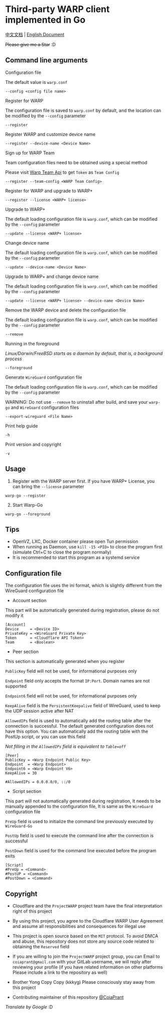 # Third-party WARP client implemented in Go

[中文文档](https://gitlab.com/ProjectWARP/warp-go/-/blob/master/README.zh_CN.md) | [English Document](https://gitlab.com/ProjectWARP/warp-go/-/blob/master/README.md)

~~Please give me a Star~~ :D

## Command line arguments

Configuration file

The default value is `warp.conf`

```
--config <config file name>
```

Register for WARP

The configuration file is saved to `warp.conf` by default, and the location can be modified by the `--config` parameter

```
--register
```

Register WARP and customize device name

```
--register --device-name <Device Name>
```

Sign up for WARP Team

Team configuration files need to be obtained using a special method

Please visit [Warp Team Api](https://warp-team-api.herokuapp.com) to get `Token` as `Team Config`

```
--register --team-config <WARP Team Config>
```

Register for WARP and upgrade to WARP+

```
--register --license <WARP+ license>
```

Upgrade to WARP+

The default loading configuration file is `warp.conf`, which can be modified by the `--config` parameter

```
--update --license <WARP+ license>
```

Change device name

The default loading configuration file is `warp.conf`, which can be modified by the `--config` parameter

```
--update --device-name <Device Name>
```

Upgrade to WARP+ and change device name

The default loading configuration file is `warp.conf`, which can be modified by the `--config` parameter

```
--update --license <WARP+ license> --device-name <Device Name>
```

Remove the WARP device and delete the configuration file

The default loading configuration file is `warp.conf`, which can be modified by the `--config` parameter

```
--remove
```

Running in the foreground

_Linux/Darwin/FreeBSD starts as a daemon by default, that is, a background process_

```
--foreground
```

Generate `WireGuard` configuration file

The default loading configuration file is `warp.conf`, which can be modified by the `--config` parameter

WARNING: Do not use `--remove` to uninstall after build, and save your `warp-go` and `WireGuard` configuration files

````
--export-wireguard <File Name>
````

Print help guide

```
-h
```

Print version and copyright

```
-v
```

## Usage

1. Register with the WARP server first. If you have WARP+ License, you can bring the `--license` parameter

```
warp-go --register
```

2. Start Warp-Go

```
warp-go --foreground
```

## Tips

- OpenVZ, LXC, Docker container please open Tun permission
- When running as Daemon, use `kill -15 <PID>` to close the program first (simulate Ctrl+C to close the program normally)
- It is recommended to start this program as a systemd service

## Configuration file

The configuration file uses the ini format, which is slightly different from the WireGuard configuration file

- Account section

This part will be automatically generated during registration, please do not modify it

```
[Account]
Device     = <Device ID>
PrivateKey = <WireGuard Private Key>
Token      = <Cloudflare API Token>
Team       = <Boolean>
```

- Peer section

This section is automatically generated when you register

`PublicKey` field will not be used, for informational purposes only

`Endpoint` field only accepts the format `IP:Port`. Domain names are not supported

`Endpoint6` field will not be used, for informational purposes only

`KeepAlive` field is the `PersistentKeepalive` field of WireGuard, used to keep the UDP session active after NAT

`AllowedIPs` field is used to automatically add the routing table after the connection is successful. The default generated configuration does not have this option. You can automatically add the routing table with the PostUp script, or you can use this field

_Not filling in the `AllowedIPs` field is equivalent to `Table=off`_

```
[Peer]
PublicKey = <Warp Endpoint Public Key>
Endpoint  = <Warp Endpoint>
Endpoint6 = <Warp Endpoint V6>
KeepAlive = 30

#AllowedIPs = 0.0.0.0/0, ::/0
```

- Script section

This part will not automatically generated during registration, It needs to be manually appended to the configuration file, It is same as the `WireGuard` configuration file

`PreUp` field is used to initialize the command line previously executed by `WireGuard-Go`

`PostUp` field is used to execute the command line after the connection is successful

`PostDown` field is used for the command line executed before the program exits

```
[Script]
#PreUp = <Command>
#PostUP = <Command>
#PostDown = <Command>
```

## Copyright

- Cloudflare and the `ProjectWARP` project team have the final interpretation right of this project
- By using this project, you agree to the Cloudflare WARP User Agreement and assume all responsibilities and consequences for illegal use
- This project is open source based on the `MIT` protocol. To avoid DMCA and abuse, this repository does not store any source code related to obtaining the `Reserved` field
- If you are willing to join the `ProjectWARP` project group, you can Email to `coiaprant@gmail.com` with your GitLab username, we will reply after reviewing your profile (if you have related information on other platforms Please include a link to the repository as well)
- Brother Yong Copy Copy (kkkyg) Please consciously stay away from this project

- Contributing maintainer of this repository [@CoiaPrant](https://gitlab.com/CoiaPrant)

_Translate by Google_ :D
